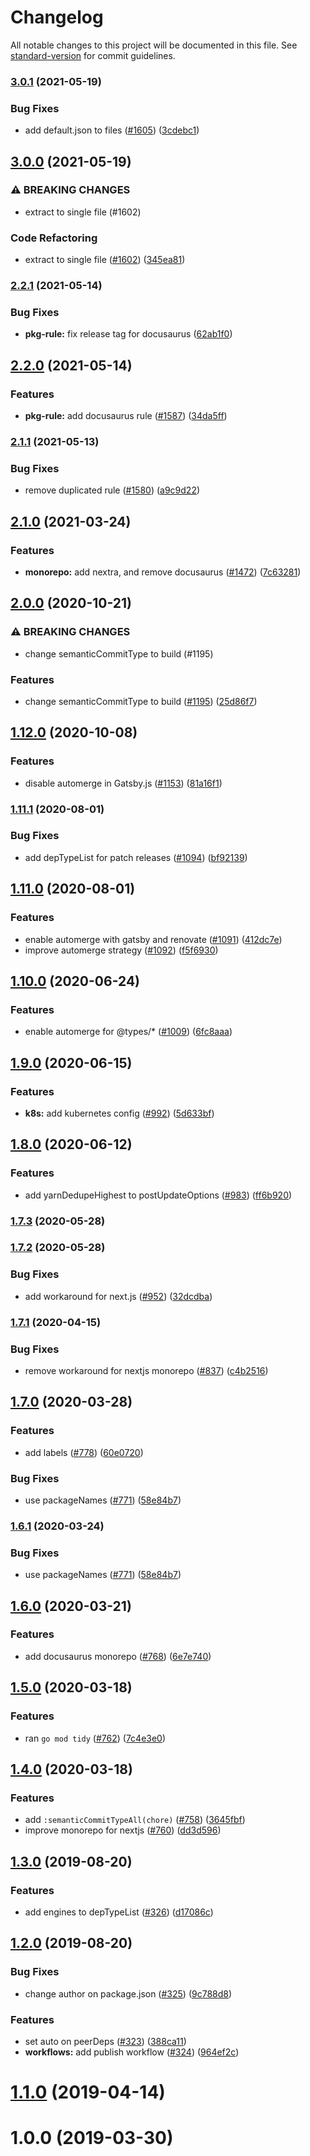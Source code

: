 # Changelog

All notable changes to this project will be documented in this file. See [standard-version](https://github.com/conventional-changelog/standard-version) for commit guidelines.

### [3.0.1](https://www.github.com/inabagumi/renovate-config/compare/v3.0.0...v3.0.1) (2021-05-19)


### Bug Fixes

* add default.json to files ([#1605](https://www.github.com/inabagumi/renovate-config/issues/1605)) ([3cdebc1](https://www.github.com/inabagumi/renovate-config/commit/3cdebc1f241cb67c15ae58a52d9b4b08f415c988))

## [3.0.0](https://www.github.com/inabagumi/renovate-config/compare/v2.2.1...v3.0.0) (2021-05-19)


### ⚠ BREAKING CHANGES

* extract to single file (#1602)

### Code Refactoring

* extract to single file ([#1602](https://www.github.com/inabagumi/renovate-config/issues/1602)) ([345ea81](https://www.github.com/inabagumi/renovate-config/commit/345ea81c6450845afe01cd637302b2d5a3313e13))

### [2.2.1](https://www.github.com/inabagumi/renovate-config/compare/v2.2.0...v2.2.1) (2021-05-14)


### Bug Fixes

* **pkg-rule:** fix release tag for docusaurus ([62ab1f0](https://www.github.com/inabagumi/renovate-config/commit/62ab1f02d9377cf2898dc1c182715212c2e713e4))

## [2.2.0](https://www.github.com/inabagumi/renovate-config/compare/v2.1.1...v2.2.0) (2021-05-14)


### Features

* **pkg-rule:** add docusaurus rule ([#1587](https://www.github.com/inabagumi/renovate-config/issues/1587)) ([34da5ff](https://www.github.com/inabagumi/renovate-config/commit/34da5ff665f0ac3bf51a0fecd39eb9e20422160e))

### [2.1.1](https://www.github.com/inabagumi/renovate-config/compare/v2.1.0...v2.1.1) (2021-05-13)


### Bug Fixes

* remove duplicated rule ([#1580](https://www.github.com/inabagumi/renovate-config/issues/1580)) ([a9c9d22](https://www.github.com/inabagumi/renovate-config/commit/a9c9d22bd45081cd6fd7b55c2fdda3b98a7c8121))

## [2.1.0](https://github.com/inabagumi/renovate-config/compare/v2.0.0...v2.1.0) (2021-03-24)


### Features

* **monorepo:** add nextra, and remove docusaurus ([#1472](https://github.com/inabagumi/renovate-config/issues/1472)) ([7c63281](https://github.com/inabagumi/renovate-config/commit/7c632812e32231791b003cae19b592ef6f0cb314))

## [2.0.0](https://github.com/inabagumi/renovate-config/compare/v1.12.0...v2.0.0) (2020-10-21)


### ⚠ BREAKING CHANGES

* change semanticCommitType to build (#1195)

### Features

* change semanticCommitType to build ([#1195](https://github.com/inabagumi/renovate-config/issues/1195)) ([25d86f7](https://github.com/inabagumi/renovate-config/commit/25d86f76d0a1a8ef33e9b280000e74472f5f65cc))

## [1.12.0](https://github.com/inabagumi/renovate-config/compare/v1.11.1...v1.12.0) (2020-10-08)


### Features

* disable automerge in Gatsby.js ([#1153](https://github.com/inabagumi/renovate-config/issues/1153)) ([81a16f1](https://github.com/inabagumi/renovate-config/commit/81a16f1dd5e1315d106f6b0a9e94a497d3e5072c))

### [1.11.1](https://github.com/inabagumi/renovate-config/compare/v1.11.0...v1.11.1) (2020-08-01)


### Bug Fixes

* add depTypeList for patch releases ([#1094](https://github.com/inabagumi/renovate-config/issues/1094)) ([bf92139](https://github.com/inabagumi/renovate-config/commit/bf921397be9cc6b729f470f2ace04689e14bdb60))

## [1.11.0](https://github.com/inabagumi/renovate-config/compare/v1.10.0...v1.11.0) (2020-08-01)


### Features

* enable automerge with gatsby and renovate ([#1091](https://github.com/inabagumi/renovate-config/issues/1091)) ([412dc7e](https://github.com/inabagumi/renovate-config/commit/412dc7e969bd448e6eaf8cec36a82e3dd1edfdfd))
* improve automerge strategy ([#1092](https://github.com/inabagumi/renovate-config/issues/1092)) ([f5f6930](https://github.com/inabagumi/renovate-config/commit/f5f693073e0387e90d1f04ac8c24685a1dbb2300))

## [1.10.0](https://github.com/inabagumi/renovate-config/compare/v1.9.0...v1.10.0) (2020-06-24)


### Features

* enable automerge for @types/* ([#1009](https://github.com/inabagumi/renovate-config/issues/1009)) ([6fc8aaa](https://github.com/inabagumi/renovate-config/commit/6fc8aaa07e025254df4919e8767576affd2033ac))

## [1.9.0](https://github.com/inabagumi/renovate-config/compare/v1.8.0...v1.9.0) (2020-06-15)


### Features

* **k8s:** add kubernetes config ([#992](https://github.com/inabagumi/renovate-config/issues/992)) ([5d633bf](https://github.com/inabagumi/renovate-config/commit/5d633bf19de93f3a55dbd81d0ca2bf645f107b98))

## [1.8.0](https://github.com/inabagumi/renovate-config/compare/v1.7.3...v1.8.0) (2020-06-12)


### Features

* add yarnDedupeHighest to postUpdateOptions ([#983](https://github.com/inabagumi/renovate-config/issues/983)) ([ff6b920](https://github.com/inabagumi/renovate-config/commit/ff6b92063b2b67e5571d23dd2c400b860b6580b6))

### [1.7.3](https://github.com/inabagumi/renovate-config/compare/v1.7.2...v1.7.3) (2020-05-28)

### [1.7.2](https://github.com/inabagumi/renovate-config/compare/v1.7.1...v1.7.2) (2020-05-28)


### Bug Fixes

* add workaround for next.js ([#952](https://github.com/inabagumi/renovate-config/issues/952)) ([32dcdba](https://github.com/inabagumi/renovate-config/commit/32dcdba89f208bda52bd985954a83d25a2cf3d0f))

### [1.7.1](https://github.com/inabagumi/renovate-config/compare/v1.7.0...v1.7.1) (2020-04-15)


### Bug Fixes

* remove workaround for nextjs monorepo ([#837](https://github.com/inabagumi/renovate-config/issues/837)) ([c4b2516](https://github.com/inabagumi/renovate-config/commit/c4b251616998bd5a4277263210997cc66cc184e3))

## [1.7.0](https://github.com/inabagumi/renovate-config/compare/v1.6.0...v1.7.0) (2020-03-28)


### Features

* add labels ([#778](https://github.com/inabagumi/renovate-config/issues/778)) ([60e0720](https://github.com/inabagumi/renovate-config/commit/60e0720c5f575d873a4e943da08d6de215c83b2b))


### Bug Fixes

* use packageNames ([#771](https://github.com/inabagumi/renovate-config/issues/771)) ([58e84b7](https://github.com/inabagumi/renovate-config/commit/58e84b739e9e4454ec0c06a26cfa3dbb0a4cf16a))

### [1.6.1](https://github.com/inabagumi/renovate-config/compare/v1.6.0...v1.6.1) (2020-03-24)


### Bug Fixes

* use packageNames ([#771](https://github.com/inabagumi/renovate-config/issues/771)) ([58e84b7](https://github.com/inabagumi/renovate-config/commit/58e84b739e9e4454ec0c06a26cfa3dbb0a4cf16a))

## [1.6.0](https://github.com/inabagumi/renovate-config/compare/v1.5.0...v1.6.0) (2020-03-21)


### Features

* add docusaurus monorepo ([#768](https://github.com/inabagumi/renovate-config/issues/768)) ([6e7e740](https://github.com/inabagumi/renovate-config/commit/6e7e7409813ae0c84a4fe3e1ed8f8f70e9219043))

## [1.5.0](https://github.com/inabagumi/renovate-config/compare/v1.4.0...v1.5.0) (2020-03-18)


### Features

* ran `go mod tidy` ([#762](https://github.com/inabagumi/renovate-config/issues/762)) ([7c4e3e0](https://github.com/inabagumi/renovate-config/commit/7c4e3e0072dccc423f8aa9acfc44b8a0da56a6e6))

## [1.4.0](https://github.com/inabagumi/renovate-config/compare/v1.3.0...v1.4.0) (2020-03-18)


### Features

* add `:semanticCommitTypeAll(chore)` ([#758](https://github.com/inabagumi/renovate-config/issues/758)) ([3645fbf](https://github.com/inabagumi/renovate-config/commit/3645fbf41a1404ad4e67bde76d7a6c19f019660a))
* improve monorepo for nextjs ([#760](https://github.com/inabagumi/renovate-config/issues/760)) ([dd3d596](https://github.com/inabagumi/renovate-config/commit/dd3d596a03428af95263f7d4b7b815c17f784873))

## [1.3.0](https://github.com/inabagumi/renovate-config/compare/v1.2.0...v1.3.0) (2019-08-20)


### Features

* add engines to depTypeList ([#326](https://github.com/inabagumi/renovate-config/issues/326)) ([d17086c](https://github.com/inabagumi/renovate-config/commit/d17086c))

## [1.2.0](https://github.com/inabagumi/renovate-config/compare/v1.1.0...v1.2.0) (2019-08-20)


### Bug Fixes

* change author on package.json ([#325](https://github.com/inabagumi/renovate-config/issues/325)) ([9c788d8](https://github.com/inabagumi/renovate-config/commit/9c788d8))


### Features

* set auto on peerDeps ([#323](https://github.com/inabagumi/renovate-config/issues/323)) ([388ca11](https://github.com/inabagumi/renovate-config/commit/388ca11))
* **workflows:** add publish workflow ([#324](https://github.com/inabagumi/renovate-config/issues/324)) ([964ef2c](https://github.com/inabagumi/renovate-config/commit/964ef2c))

# [1.1.0](https://github.com/inabagumi/renovate-config/compare/v1.0.0...v1.1.0) (2019-04-14)



# 1.0.0 (2019-03-30)
